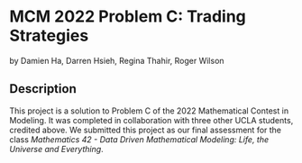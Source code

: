 # MCM 2022 Problem C: Trading Strategies
by Damien Ha, Darren Hsieh, Regina Thahir, Roger Wilson

## Description
This project is a solution to Problem C of the 2022 Mathematical Contest in Modeling.
It was completed in collaboration with three other UCLA students, credited above.
We submitted this project as our final assessment for the class *Mathematics 42 - Data Driven Mathematical Modeling: Life, the Universe and Everything*.
